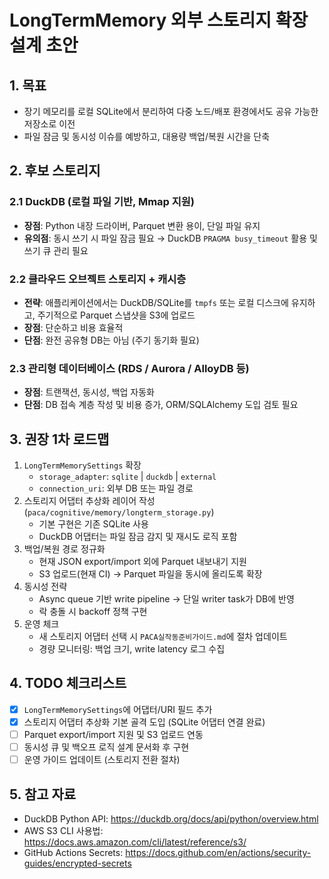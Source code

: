 # LongTermMemory 외부 스토리지 확장 설계 초안

## 1. 목표
- 장기 메모리를 로컬 SQLite에서 분리하여 다중 노드/배포 환경에서도 공유 가능한 저장소로 이전
- 파일 잠금 및 동시성 이슈를 예방하고, 대용량 백업/복원 시간을 단축

## 2. 후보 스토리지
### 2.1 DuckDB (로컬 파일 기반, Mmap 지원)
- **장점**: Python 내장 드라이버, Parquet 변환 용이, 단일 파일 유지
- **유의점**: 동시 쓰기 시 파일 잠금 필요 → DuckDB `PRAGMA busy_timeout` 활용 및 쓰기 큐 관리 필요

### 2.2 클라우드 오브젝트 스토리지 + 캐시층
- **전략**: 애플리케이션에서는 DuckDB/SQLite를 `tmpfs` 또는 로컬 디스크에 유지하고, 주기적으로 Parquet 스냅샷을 S3에 업로드
- **장점**: 단순하고 비용 효율적
- **단점**: 완전 공유형 DB는 아님 (주기 동기화 필요)

### 2.3 관리형 데이터베이스 (RDS / Aurora / AlloyDB 등)
- **장점**: 트랜잭션, 동시성, 백업 자동화
- **단점**: DB 접속 계층 작성 및 비용 증가, ORM/SQLAlchemy 도입 검토 필요

## 3. 권장 1차 로드맵
1. `LongTermMemorySettings` 확장
   - `storage_adapter`: `sqlite` | `duckdb` | `external`
   - `connection_uri`: 외부 DB 또는 파일 경로
2. 스토리지 어댑터 추상화 레이어 작성 (`paca/cognitive/memory/longterm_storage.py`)
   - 기본 구현은 기존 SQLite 사용
   - DuckDB 어댑터는 파일 잠금 감지 및 재시도 로직 포함
3. 백업/복원 경로 정규화
   - 현재 JSON export/import 외에 Parquet 내보내기 지원
   - S3 업로드(현재 CI) → Parquet 파일을 동시에 올리도록 확장
4. 동시성 전략
   - Async queue 기반 write pipeline → 단일 writer task가 DB에 반영
   - 락 충돌 시 backoff 정책 구현
5. 운영 체크
   - 새 스토리지 어댑터 선택 시 `PACA실작동준비가이드.md`에 절차 업데이트
   - 경량 모니터링: 백업 크기, write latency 로그 수집

## 4. TODO 체크리스트
- [x] `LongTermMemorySettings`에 어댑터/URI 필드 추가
- [x] 스토리지 어댑터 추상화 기본 골격 도입 (SQLite 어댑터 연결 완료)
- [ ] Parquet export/import 지원 및 S3 업로드 연동
- [ ] 동시성 큐 및 백오프 로직 설계 문서화 후 구현
- [ ] 운영 가이드 업데이트 (스토리지 전환 절차)

## 5. 참고 자료
- DuckDB Python API: https://duckdb.org/docs/api/python/overview.html
- AWS S3 CLI 사용법: https://docs.aws.amazon.com/cli/latest/reference/s3/
- GitHub Actions Secrets: https://docs.github.com/en/actions/security-guides/encrypted-secrets
